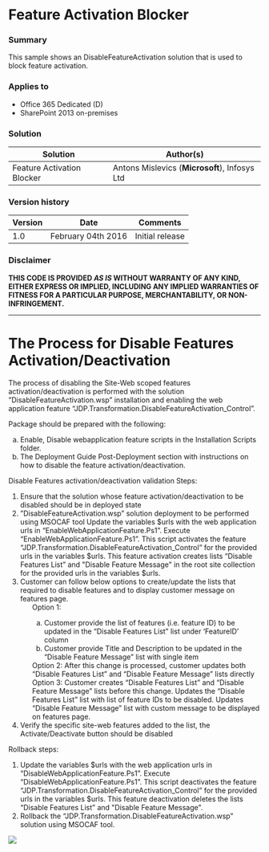 # Feature Activation Blocker #

### Summary ###
This sample shows an DisableFeatureActivation solution that is used to block feature activation.

### Applies to ###
-  Office 365 Dedicated (D)
-  SharePoint 2013 on-premises


### Solution ###
Solution | Author(s)
---------|----------
Feature Activation Blocker | Antons Mislevics (**Microsoft**), Infosys Ltd

### Version history ###
Version  | Date | Comments
---------| -----| --------
1.0  | February 04th 2016 | Initial release

### Disclaimer ###
**THIS CODE IS PROVIDED *AS IS* WITHOUT WARRANTY OF ANY KIND, EITHER EXPRESS OR IMPLIED, INCLUDING ANY IMPLIED WARRANTIES OF FITNESS FOR A PARTICULAR PURPOSE, MERCHANTABILITY, OR NON-INFRINGEMENT.**


----------

# The Process for Disable Features Activation/Deactivation #
The process of disabling the Site-Web scoped features activation/deactivation is performed with the solution ”DisableFeatureActivation.wsp” installation and enabling the web application feature “JDP.Transformation.DisableFeatureActivation_Control”.  

Package should be prepared with the following: 
<ol type="a">
  <li>Enable, Disable webapplication feature scripts in the Installation Scripts folder. </li>
  <li>The Deployment Guide Post-Deployment section with instructions on how to disable the feature activation/deactivation.</li>
</ol>

Disable Features activation/deactivation validation Steps:  
<ol type="1">
   <li>Ensure that the solution whose feature activation/deactivation to be disabled should be in deployed state</li> <li>”DisableFeatureActivation.wsp” solution deployment to be performed using MSOCAF tool Update the variables $urls with the web application urls in “EnableWebApplicationFeature.Ps1”. Execute “EnableWebApplicationFeature.Ps1”. This script activates the feature “JDP.Transformation.DisableFeatureActivation_Control” for the provided urls in the variables $urls. This feature activation creates lists “Disable Features List” and "Disable Feature Message" in the root site collection for the provided urls in the variables $urls.</li>
	<li>Customer can follow below options to create/update the lists that required to disable features and to display customer message on features page.
<ol> 
Option 1: 
<ol type="a">
<li>Customer provide the list of features (i.e. feature ID) to be updated in the “Disable Features List” list under ‘FeatureID’ column</li>
<li>Customer provide Title and Description to be updated in the “Disable Feature Message” list with single item</li>
</ol>  
Option 2: After this change is processed, customer updates both “Disable Features List” and “Disable Feature Message” lists directly<br/>
Option 3: Customer creates “Disable Features List” and “Disable Feature Message” lists before this change. Updates the “Disable Features List” list with list of feature IDs to be disabled. Updates “Disable Feature Message” list with custom message to be displayed on features page.  
</ol>
</li>
	<li>Verify the specific site-web features added to the list, the Activate/Deactivate button should be disabled</li>
</ol>

Rollback steps:  
<ol type="1">
<li>Update the variables $urls with the web application urls in “DisableWebApplicationFeature.Ps1”. Execute “DisableWebApplicationFeature.Ps1”. This script deactivates the feature “JDP.Transformation.DisableFeatureActivation_Control” for the provided urls in the variables $urls. This feature deactivation deletes the lists “Disable Features List” and "Disable Feature Message".</li>
<li>Rollback the “JDP.Transformation.DisableFeatureActivation.wsp” solution using MSOCAF tool. </li>
</ol>


<img src="https://telemetry.sharepointpnp.com/pnp-transformation/feature-activation-blocker" /> 